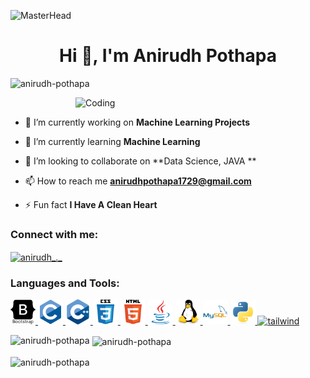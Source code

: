 ![MasterHead](https://cdnb.artstation.com/p/assets/images/images/031/007/699/large/clara-rios-twitch-ben-1200x480.jpg?1602302609)
<h1 align="center">Hi 👋, I'm Anirudh Pothapa</h1>
<p align="left"> <img src="https://komarev.com/ghpvc/?username=anirudh-pothapa&label=Profile%20views&color=0e75b6&style=flat" alt="anirudh-pothapa" /> </p>
<img align="right" alt="Coding" width="400" src="https://media.giphy.com/media/v1.Y2lkPTc5MGI3NjExZjg3OGQ4YjY2YTE1OTI2NzNkNTFmMDM4ODYyOTIzNmQxYzEyYmNiYiZjdD1n/bGgsc5mWoryfgKBx1u/giphy.gif">
<p align="left"> <a href="https://twitter.com/" target="blank"><img src="https://img.shields.io/twitter/follow/?logo=twitter&style=for-the-badge" alt="" /></a> </p>

- 🔭 I’m currently working on **Machine Learning Projects**

- 🌱 I’m currently learning **Machine Learning**

- 👯 I’m looking to collaborate on **Data Science, JAVA **

- 📫 How to reach me **anirudhpothapa1729@gmail.com**

- ⚡ Fun fact **I Have A Clean Heart**

<h3 align="left">Connect with me:</h3>
<p align="left">
<a href="https://instagram.com/anirudh_._" target="blank"><img align="center" src="https://raw.githubusercontent.com/rahuldkjain/github-profile-readme-generator/master/src/images/icons/Social/instagram.svg" alt="anirudh_._" height="30" width="40" /></a>
</p>

<h3 align="left">Languages and Tools:</h3>
<p align="left"> <a href="https://getbootstrap.com" target="_blank" rel="noreferrer"> <img src="https://raw.githubusercontent.com/devicons/devicon/master/icons/bootstrap/bootstrap-plain-wordmark.svg" alt="bootstrap" width="40" height="40"/> </a> <a href="https://www.cprogramming.com/" target="_blank" rel="noreferrer"> <img src="https://raw.githubusercontent.com/devicons/devicon/master/icons/c/c-original.svg" alt="c" width="40" height="40"/> </a> <a href="https://www.w3schools.com/cpp/" target="_blank" rel="noreferrer"> <img src="https://raw.githubusercontent.com/devicons/devicon/master/icons/cplusplus/cplusplus-original.svg" alt="cplusplus" width="40" height="40"/> </a> <a href="https://www.w3schools.com/css/" target="_blank" rel="noreferrer"> <img src="https://raw.githubusercontent.com/devicons/devicon/master/icons/css3/css3-original-wordmark.svg" alt="css3" width="40" height="40"/> </a> <a href="https://www.w3.org/html/" target="_blank" rel="noreferrer"> <img src="https://raw.githubusercontent.com/devicons/devicon/master/icons/html5/html5-original-wordmark.svg" alt="html5" width="40" height="40"/> </a> <a href="https://www.java.com" target="_blank" rel="noreferrer"> <img src="https://raw.githubusercontent.com/devicons/devicon/master/icons/java/java-original.svg" alt="java" width="40" height="40"/> </a> <a href="https://www.linux.org/" target="_blank" rel="noreferrer"> <img src="https://raw.githubusercontent.com/devicons/devicon/master/icons/linux/linux-original.svg" alt="linux" width="40" height="40"/> </a> <a href="https://www.mysql.com/" target="_blank" rel="noreferrer"> <img src="https://raw.githubusercontent.com/devicons/devicon/master/icons/mysql/mysql-original-wordmark.svg" alt="mysql" width="40" height="40"/> </a> <a href="https://www.python.org" target="_blank" rel="noreferrer"> <img src="https://raw.githubusercontent.com/devicons/devicon/master/icons/python/python-original.svg" alt="python" width="40" height="40"/> </a>  <a href="https://tailwindcss.com/" target="_blank" rel="noreferrer"> <img src="https://www.vectorlogo.zone/logos/tailwindcss/tailwindcss-icon.svg" alt="tailwind" width="40" height="40"/> </a> </p>



<p><img align="left" src="https://github-readme-stats.vercel.app/api/top-langs?username=anirudh-pothapa&show_icons=true&locale=en&layout=compact&theme=tokyonight" alt="anirudh-pothapa" /></p>

<p>&nbsp;<img align="center" src="https://github-readme-stats.vercel.app/api?username=anirudh-pothapa&show_icons=true&locale=en&theme=tokyonight" alt="anirudh-pothapa" /></p>
<p><img align="center" src="https://github-readme-streak-stats.herokuapp.com/?user=anirudh-pothapa&&theme=tokyonight" alt="anirudh-pothapa" /></p>

